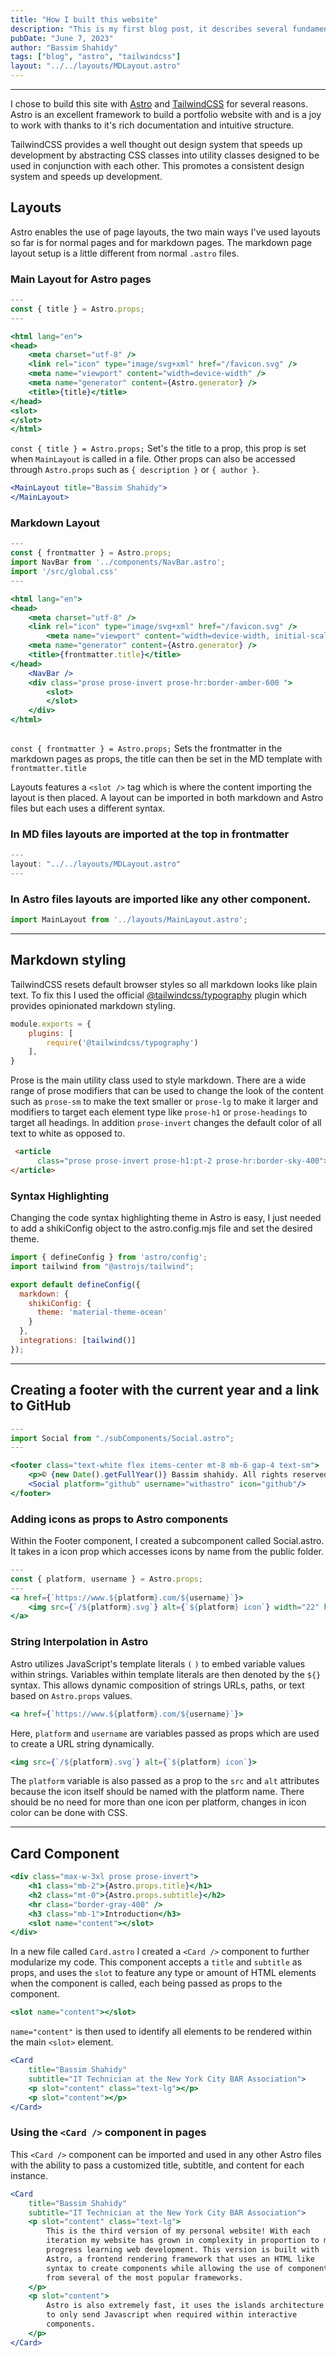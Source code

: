 ```yaml
---
title: "How I built this website"
description: "This is my first blog post, it describes several fundamental concepts I learned and used to build this website using Astro and TailwindCSS, such as Astro layouts and components, markdown styling, and variables in Astro."
pubDate: "June 7, 2023"
author: "Bassim Shahidy"
tags: ["blog", "astro", "tailwindcss"]
layout: "../../layouts/MDLayout.astro"
---
```

---
I chose to build this site with [Astro](https://astro.build) and [TailwindCSS](https://tailwindcss.com/) for several reasons. Astro is an excellent framework to build a portfolio website with and is a joy to work with thanks to it's rich documentation and intuitive structure.

TailwindCSS provides a well thought out design system that speeds up development by abstracting CSS classes into utility classes designed to be used in conjunction with each other. This promotes a consistent design system and speeds up development.

## Layouts

Astro enables the use of page layouts, the two main ways I've used layouts so far is for normal pages and for markdown pages. The markdown page layout setup is a little different from normal `.astro` files.

### Main Layout for Astro pages

```jsx title="layouts/MainLayout.astro"
---
const { title } = Astro.props;
---

<html lang="en">
<head>
    <meta charset="utf-8" />
    <link rel="icon" type="image/svg+xml" href="/favicon.svg" />
    <meta name="viewport" content="width=device-width" />
    <meta name="generator" content={Astro.generator} />
    <title>{title}</title>
</head>
<slot>
</slot>
</html>
```

`const { title } = Astro.props;` Set's the title to a prop, this prop is set when `MainLayout` is called in a file. Other props can also be accessed through `Astro.props` such as `{ description }` or `{ author }`.


```jsx title="pages/index.astro"
<MainLayout title="Bassim Shahidy">
</MainLayout>
```

### Markdown Layout

```jsx title="layouts/MDLayout.astro"
---
const { frontmatter } = Astro.props;
import NavBar from '../components/NavBar.astro';
import '/src/global.css'
---

<html lang="en">
<head>
    <meta charset="utf-8" />
    <link rel="icon" type="image/svg+xml" href="/favicon.svg" />
        <meta name="viewport" content="width=device-width, initial-scale=1" />
    <meta name="generator" content={Astro.generator} />
    <title>{frontmatter.title}</title>
</head>
    <NavBar />
    <div class="prose prose-invert prose-hr:border-amber-600 ">
        <slot>
        </slot>
    </div>
</html>
		  
```

`const { frontmatter } = Astro.props;` Sets the frontmatter in the markdown pages as props, the title can then be set in the MD template with `frontmatter.title`

Layouts features a `<slot />` tag which is where the content importing the layout is then placed.
A layout can be imported in both markdown and Astro files but each uses a different syntax.

### In MD files layouts are imported at the top in frontmatter

```jsx title="pages/posts/firstBlog.md"
---
layout: "../../layouts/MDLayout.astro"
---
```
### In Astro files layouts are imported like any other component.

```jsx title="pages/index.astro"
import MainLayout from '../layouts/MainLayout.astro';
```

---
## Markdown styling
TailwindCSS resets default browser styles so all markdown looks like plain text. To fix this I used the official [@tailwindcss/typography](https://tailwindcss.com/docs/typography-plugin) plugin which provides opinionated markdown styling.

```js title="tailwind.config.cjs" {3}
module.exports = {
	plugins: [
		require('@tailwindcss/typography')
	],
}
```

Prose is the main utility class used to style markdown. There are a wide range of prose modifiers that can be used to change the look of the content such as `prose-sm` to make the text smaller or `prose-lg` to make it larger and modifiers to target each element type like `prose-h1` or `prose-headings` to target all headings. In addition `prose-invert` changes the default color of all text to white as opposed to.

```html title="layouts/MDLayout.astro"
 <article
      class="prose prose-invert prose-h1:pt-2 prose-hr:border-sky-400">
</article>
```

### Syntax Highlighting

Changing the code syntax highlighting theme in Astro is easy, I just needed to add a shikiConfig object to the astro.config.mjs file and set the desired theme.

```jsx title="astro.config.mjs" {6-7}
import { defineConfig } from 'astro/config';
import tailwind from "@astrojs/tailwind";

export default defineConfig({
  markdown: {
    shikiConfig: {
      theme: 'material-theme-ocean'
    }
  },
  integrations: [tailwind()]
});
```

---
## Creating a footer with the current year and a link to GitHub
```jsx title="components/Footer.astro"
---
import Social from "./subComponents/Social.astro";
---

<footer class="text-white flex items-center mt-8 mb-6 gap-4 text-sm">
    <p>© {new Date().getFullYear()} Bassim shahidy. All rights reserved.</p>
    <Social platform="github" username="withastro" icon="github"/>
</footer>
```


### Adding icons as props to Astro components
Within the Footer component, I created a subcomponent called Social.astro. It takes in a icon prop which accesses icons by name from the public folder.
```jsx title="components/subComponents/Social.astro"
---
const { platform, username } = Astro.props;
---
<a href={`https://www.${platform}.com/${username}`}>
    <img src={`/${platform}.svg`} alt={`${platform} icon`} width="22" height="22"/>
</a>
```
### String Interpolation in Astro

Astro utilizes JavaScript's template literals `(` `)` to embed variable values within strings.
Variables within template literals are then denoted by the `${}` syntax. This allows dynamic composition of strings URLs, paths, or text based on `Astro.props` values.
```jsx frame="terminal" 
<a href={`https://www.${platform}.com/${username}`}>
```
Here, `platform` and `username` are variables passed as props which are used to create a URL string dynamically.
```jsx frame="terminal" 
<img src={`/${platform}.svg`} alt={`${platform} icon`}>
```
The `platform` variable is also passed as a prop to the `src` and `alt` attributes because the icon itself should be named with the platform name. There should be no need for more than one icon per platform, changes in icon color can be done with CSS.

---

## Card Component

```jsx title="components/Card.astro"
<div class="max-w-3xl prose prose-invert">
    <h1 class="mb-2">{Astro.props.title}</h1>
    <h2 class="mt-0">{Astro.props.subtitle}</h2>
    <hr class="border-gray-400" />
    <h3 class="mb-1">Introduction</h3>
    <slot name="content"></slot>
</div>
```

In a new file called `Card.astro` I created a `<Card />` component to further modularize my code. This component accepts a `title` and `subtitle` as props, and uses the `slot` to feature any type or amount of HTML elements when the component is called, each being passed as props to the <Card /> component.

```jsx frame="terminal"
<slot name="content"></slot>
```

`name="content"` is then used to identify all elements to be rendered within the main `<slot>` element.
```jsx title="pages/index.astro" {4-5}
<Card
    title="Bassim Shahidy"
    subtitle="IT Technician at the New York City BAR Association">
    <p slot="content" class="text-lg"></p>
    <p slot="content"></p>
</Card>
```



### Using the `<Card />` component in pages

This `<Card />` component can be imported and used in any other Astro files with the ability to pass a customized title, subtitle, and content for each instance.

```jsx title="pages/index.astro" {2-4, 12}
<Card
    title="Bassim Shahidy"
    subtitle="IT Technician at the New York City BAR Association">
    <p slot="content" class="text-lg">
        This is the third version of my personal website! With each
        iteration my website has grown in complexity in proportion to my
        progress learning web development. This version is built with
        Astro, a frontend rendering framework that uses an HTML like
        syntax to create components while allowing the use of components
        from several of the most popular frameworks.
    </p>
    <p slot="content">
        Astro is also extremely fast, it uses the islands architecture
        to only send Javascript when required within interactive
        components.
    </p>
</Card>
```